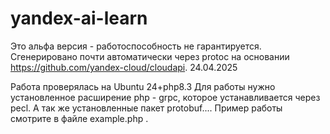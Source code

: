 # yandex-ai-learn
Это альфа версия - работоспособность не гарантируется. 
Сгенерировано почти автоматически через protoc на основании https://github.com/yandex-cloud/cloudapi. 24.04.2025

Работа проверялась на Ubuntu 24+php8.3
Для работы нужно установленное расширение php - grpc, которое устанавливается через pecl.
А так же установленные пакет protobuf....
Пример работы смотрите в файле example.php
.